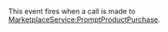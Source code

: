 This event fires when a call is made to [MarketplaceService:PromptProductPurchase](https://developer.roblox.com/en-us/api-reference/function/MarketplaceService/PromptProductPurchase).